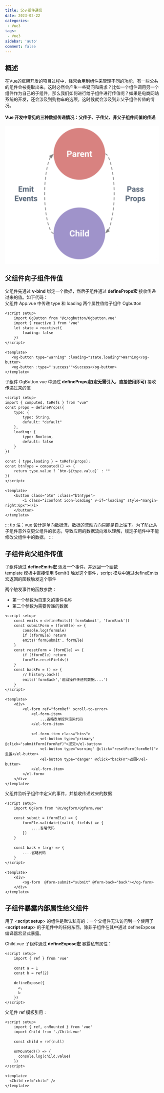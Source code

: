```yaml
---
title: 父子组件通信
date: 2023-02-22
categories: 
 - Vue3
tags: 
 - Vue3
sidebar: 'auto'
comment: false
---
```


## 概述
在Vue的框架开发的项目过程中，经常会用到组件来管理不同的功能，有一些公共的组件会被提取出来。这时必然会产生一些疑问和需求？比如一个组件调用另一个组件作为自己的子组件，那么我们如何进行给子组件进行传值呢？如果是电商网站系统的开发，还会涉及到购物车的选项，这时候就会涉及到非父子组件传值的情况。

#### Vue 开发中常见的三种数据传递情况：父传子、子传父、非父子组件间值的传递

<img src='../../assets/image/Vue3/pandc.png' alt="" style='display: block;margin: 0 auto' />

## 父组件向子组件传值

父组件先通过 **v-bind** 绑定一个数据，然后子组件通过 **defineProps宏** 接收传递过来的值。如下代码：<br>
父组件 App.vue 中传递 type 和 loading 两个属性值给子组件 Ogbutton

```vue
<script setup>
    import OgButton from "@c/ogbutton/Ogbutton.vue"
    import { reactive } from "vue"
    let state = reactive({
        loading: false
    })
</script>

<template>
   <og-button type="warning" :loading="state.loading">Warning</og-button>
   <og-button :type="'success'">Success</og-button>
</template>
```

子组件 OgButton.vue 中通过 **defineProps宏(宏无需引入，直接使用即可)** 接收传递过来的值

```vue
<script setup>
import { computed, toRefs } from "vue"
const props = defineProps({
    type: {
        type: String,
        default: "default"
    },
    loading: {
        type: Boolean,
        default: false
    }
})

const { type,loading } = toRefs(props);
const btnType = computed(() => {
    return type.value ? `btn-${type.value}` : ""
})
</script>

<template>
    <button class="btn" :class="btnType">
        <i class="iconfont icon-loading" v-if="loading" style="margin-right:6px"></i>
    </button>
</template>
```

::: tip
注：vue 设计是单向数据流，数据的流动方向只能是自上往下。为了防止从子组件意外变更父组件的状态，导致应用的数据流向难以理解，规定子组件中不能修改父组件中的数据。
:::

## 子组件向父组件传值

子组件通过 **defineEmits宏** 派发一个事件，并返回一个函数<br>
template 模板中直接使用 $emit() 触发这个事件，script 模块中通过defineEmits宏返回的函数触发这个事件<br>

两个触发事件的函数参数：
- 第一个参数为自定义的事件名称
- 第二个参数为需要传递的数据

```vue
<script setup>
    const emits = defineEmits(['formSubmit', 'formBack'])
    const submitForm = (formEle) => {
        console.log(formEle)
        if (!formEle) return
        emits('formSubmit', formEle)
    }
    const resetForm = (formEle) => {
        if (!formEle) return
        formEle.resetFields()
    }
    const backFn = () => {
        // history.back()
        emits('formBack','返回操作传递的数据....')
    }
</script>

<template>
    <div>
        <el-form ref="formRef" scroll-to-error>
        	<el-form-item>
            	...省略表单控件渲染代码
            </el-form-item>

            <el-form-item class="btns">
                <el-button type="primary" @click="submitForm(formRef)">提交</el-button>
                <el-button type="warning" @click="resetForm(formRef)">重置</el-button>
                <el-button type="danger" @click="backFn">返回</el-button>
            </el-form-item>
        </el-form>
    </div>
</template>
```

父组件监听子组件中定义的事件，并接收传递过来的数据

```vue
<script setup>
	import OgForm from "@c/ogform/Ogform.vue"

	const submit = (formEle) => {
	    formEle.validate((valid, fields) => {
	        ....省略代码
	    })
	}
	
	const back = (arg) => {
	    ....省略代码
	}
</script>

<template>
    <div>
        <og-form  @form-submit="submit" @form-back="back"></og-form>
    </div>
</template>
```

## 子组件暴露内部属性给父组件

用了 <**script setup**> 的组件是默认私有的：一个父组件无法访问到一个使用了 <**script setup**> 的子组件中的任何东西，除非子组件在其中通过 defineExpose 编译器宏显式暴露。<br>

Child.vue 子组件通过 **defineExpose宏** 暴露私有属性：

```vue
<script setup>
    import { ref } from 'vue'

    const a = 1
    const b = ref(2)

    defineExpose({
      a,
      b
    })
</script>
```

父组件 ref 模板引用：

```vue
<script setup>
    import { ref, onMounted } from 'vue'
    import Child from './Child.vue'

    const child = ref(null)

    onMounted(() => {
      console.log(child.value)
    })
</script>

<template>
  <Child ref="child" />
</template>
```